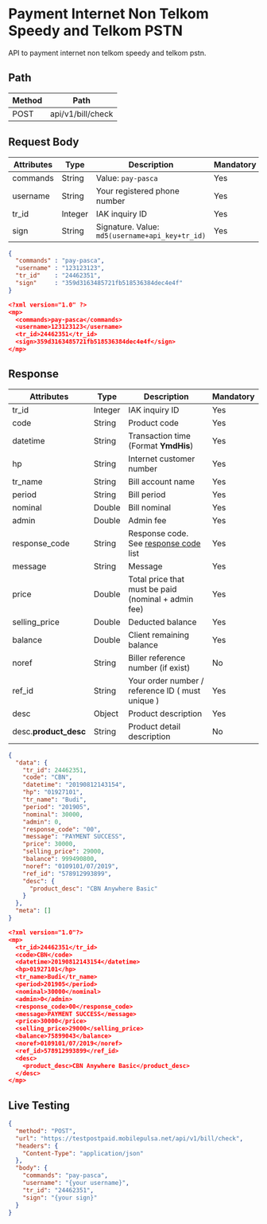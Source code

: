 # Payment Internet Non Telkom Speedy and Telkom PSTN

API to payment internet non telkom speedy and telkom pstn.

## Path

Method | Path 
---------|----------
 POST | api/v1/bill/check

## Request Body

<!-- title: Request Attributes -->
Attributes | Type | Description | Mandatory
---------|----------|---------|----------
commands | String | Value: `pay-pasca` | Yes
username | String | Your registered phone number | Yes
tr_id | Integer | IAK inquiry ID | Yes
sign | String | Signature. Value: `md5(username+api_key+tr_id)` | Yes

<!--
type: tab
title: JSON
-->

```json
{
  "commands" : "pay-pasca",
  "username" : "123123123", 
  "tr_id"    : "24462351",
  "sign"     : "359d3163485721fb518536384dec4e4f"
}
```

<!--
type: tab
title: XML
-->

```json
<?xml version="1.0" ?>
<mp>
  <commands>pay-pasca</commands>
  <username>123123123</username>
  <tr_id>24462351</tr_id>
  <sign>359d3163485721fb518536384dec4e4f</sign>
</mp>
```
<!-- type: tab-end -->

## Response

<!-- title: Response Attributes -->
Attributes | Type | Description | Mandatory
---------|----------|---------|----------
tr_id | Integer | IAK inquiry ID | Yes
code | String | Product code | Yes
datetime | String | Transaction time (Format **YmdHis**) | Yes 
hp | String | Internet customer number | Yes
tr_name | String | Bill account name | Yes
period | String | Bill period | Yes
nominal | Double | Bill nominal | Yes
admin | Double | Admin fee | Yes
response_code | String | Response code. See [response code](../../../response-code.md) list | Yes
message | String | Message | Yes
price | Double | Total price that must be paid (nominal + admin fee) | Yes
selling_price | Double | Deducted balance | Yes
balance | Double | Client remaining balance | Yes
noref | String | Biller reference number (if exist) | No
ref_id | String | Your order number / reference ID ( must unique ) | Yes
desc | Object | Product description | Yes
desc.**product_desc** | String | Product detail description | No

<!--
type: tab
title: JSON
-->

```json
{
  "data": {
    "tr_id": 24462351,
    "code": "CBN",
    "datetime": "20190812143154",
    "hp": "01927101",
    "tr_name": "Budi",
    "period": "201905",
    "nominal": 30000,
    "admin": 0,
    "response_code": "00",
    "message": "PAYMENT SUCCESS",
    "price": 30000,
    "selling_price": 29000,
    "balance": 999490800,
    "noref": "0109101/07/2019",
    "ref_id": "578912993899",
    "desc": {
      "product_desc": "CBN Anywhere Basic"
    }
  },
  "meta": []
}
```

<!--
type: tab
title: XML
-->

```json
<?xml version="1.0"?>
<mp>
  <tr_id>24462351</tr_id>
  <code>CBN</code>
  <datetime>20190812143154</datetime>
  <hp>01927101</hp>
  <tr_name>Budi</tr_name>
  <period>201905</period>
  <nominal>30000</nominal>
  <admin>0</admin>
  <response_code>00</response_code>
  <message>PAYMENT SUCCESS</message>
  <price>30000</price>
  <selling_price>29000</selling_price>
  <balance>75899043</balance>
  <noref>0109101/07/2019</noref>
  <ref_id>578912993899</ref_id>
  <desc>
    <product_desc>CBN Anywhere Basic</product_desc>
  </desc>
</mp>
```
<!-- type: tab-end -->

## Live Testing

```json http
{
  "method": "POST",
  "url": "https://testpostpaid.mobilepulsa.net/api/v1/bill/check",
  "headers": {
    "Content-Type": "application/json"
  },
  "body": {
    "commands": "pay-pasca",
    "username": "{your username}",
    "tr_id": "24462351",
    "sign": "{your sign}"
  }
}
```
